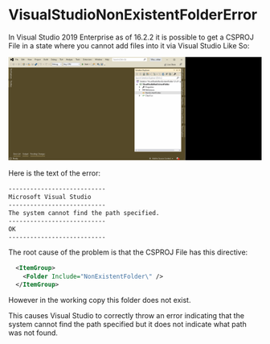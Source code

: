 # VisualStudioNonExistentFolderError

In Visual Studio 2019 Enterprise as of 16.2.2 it is possible to get a CSPROJ File in a state where you cannot add files into it via Visual Studio Like So:

![](Issue/NonExistentFolderCannotBeFound.gif)

Here is the text of the error:

```text
---------------------------
Microsoft Visual Studio
---------------------------
The system cannot find the path specified.
---------------------------
OK
---------------------------

```

The root cause of the problem is that the CSPROJ File has this directive:

```xml
  <ItemGroup>
    <Folder Include="NonExistentFolder\" />
  </ItemGroup>
```

However in the working copy this folder does not exist.

This causes Visual Studio to correctly throw an error indicating that the system cannot find the path specified but it does not indicate what path was not found.